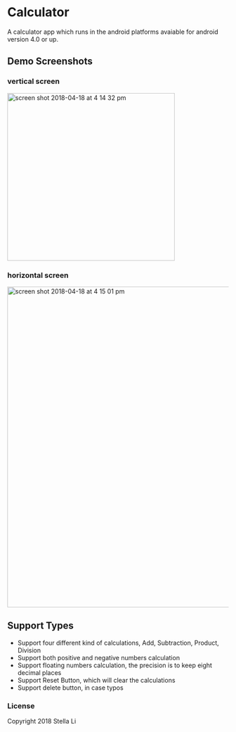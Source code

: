 # Calculator
A calculator app which runs in the android platforms avaiable for android version 4.0 or up.

## Demo Screenshots

### vertical screen
<img width="381" alt="screen shot 2018-04-18 at 4 14 32 pm" src="https://user-images.githubusercontent.com/19808690/38963279-f36253e0-4325-11e8-8c44-ac2cf6535ced.png">

### horizontal screen
<img width="729" alt="screen shot 2018-04-18 at 4 15 01 pm" src="https://user-images.githubusercontent.com/19808690/38963315-17a02002-4326-11e8-8494-300af5f71379.png">

## Support Types
- Support four different kind of calculations, Add, Subtraction, Product, Division
- Support both positive and negative numbers calculation
- Support floating numbers calculation, the precision is to keep eight decimal places
- Support Reset Button, which will clear the calculations
- Support delete button, in case typos

### License
Copyright 2018 Stella Li
